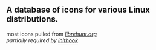 ## A database of icons for various Linux distributions.


most icons pulled from *[librehunt.org](https://librehunt.org/)*
<br>
*partially required by [inithook](https://github.com/akirakani-kei/inithook)*
